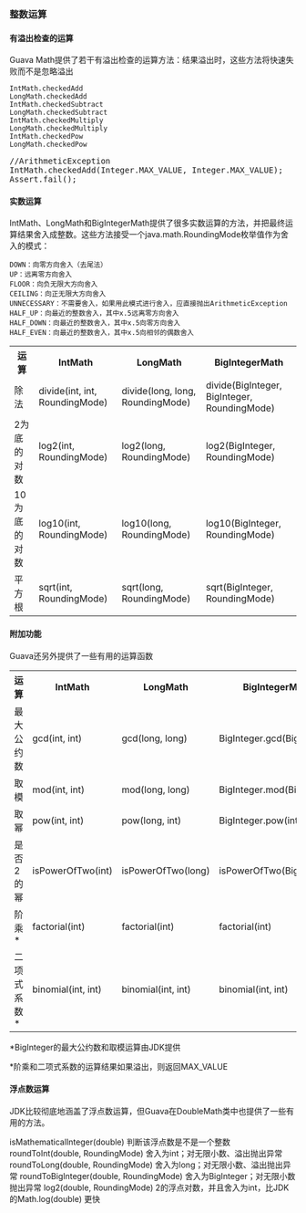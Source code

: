 ### 整数运算

#### 有溢出检查的运算
     
Guava Math提供了若干有溢出检查的运算方法：结果溢出时，这些方法将快速失败而不是忽略溢出

    IntMath.checkedAdd 	
    LongMath.checkedAdd
    IntMath.checkedSubtract 	
    LongMath.checkedSubtract
    IntMath.checkedMultiply 	
    LongMath.checkedMultiply
    IntMath.checkedPow 	
    LongMath.checkedPow
    
<pre>
//ArithmeticException
IntMath.checkedAdd(Integer.MAX_VALUE, Integer.MAX_VALUE);
Assert.fail();
</pre>

#### 实数运算
     
IntMath、LongMath和BigIntegerMath提供了很多实数运算的方法，并把最终运算结果舍入成整数。这些方法接受一个java.math.RoundingMode枚举值作为舍入的模式：


    DOWN：向零方向舍入（去尾法）
    UP：远离零方向舍入
    FLOOR：向负无限大方向舍入
    CEILING：向正无限大方向舍入
    UNNECESSARY：不需要舍入，如果用此模式进行舍入，应直接抛出ArithmeticException
    HALF_UP：向最近的整数舍入，其中x.5远离零方向舍入
    HALF_DOWN：向最近的整数舍入，其中x.5向零方向舍入
    HALF_EVEN：向最近的整数舍入，其中x.5向相邻的偶数舍入

<table>
    <tr>
        <th>运算</th>
        <th>IntMath</th>
        <th>LongMath</th>
        <th>BigIntegerMath</th>
    </tr>
    <tr>
        <td>除法</td>
        <td>divide(int, int, RoundingMode)</td>
        <td>divide(long, long, RoundingMode)</td>
        <td>divide(BigInteger, BigInteger, RoundingMode)</td>
    </tr>
    <tr>
        <td>2为底的对数</td>
        <td>log2(int, RoundingMode)</td>
        <td>log2(long, RoundingMode)</td>
        <td>log2(BigInteger, RoundingMode)</td>
    </tr>   
    <tr>
        <td>10为底的对数</td>
        <td>log10(int, RoundingMode)</td>
        <td>log10(long, RoundingMode)</td>
        <td>log10(BigInteger, RoundingMode)</td>
    </tr>   
    <tr>
        <td>平方根</td>
        <td>sqrt(int, RoundingMode)</td>
        <td>sqrt(long, RoundingMode)</td>
        <td>sqrt(BigInteger, RoundingMode)</td>
    </tr>                   
</table>

#### 附加功能
     
Guava还另外提供了一些有用的运算函数

<table>
    <tr>
        <th>运算</th>
        <th>IntMath</th>
        <th>LongMath</th>
        <th>BigIntegerMath</th>
    </tr>
    <tr>
        <td>最大公约数</td>
        <td>gcd(int, int)</td>
        <td>gcd(long, long)</td>
        <td>BigInteger.gcd(BigInteger)</td>
    </tr>
    <tr>
        <td>取模</td>
        <td>mod(int, int)</td>
        <td>mod(long, long)</td>
        <td>BigInteger.mod(BigInteger)</td>
    </tr>   
    <tr>
        <td>取幂</td>
        <td>pow(int, int)</td>
        <td>pow(long, int)</td>
        <td>BigInteger.pow(int)</td>
    </tr>   
    <tr>
        <td>是否2的幂</td>
        <td>isPowerOfTwo(int)</td>
        <td>isPowerOfTwo(long)</td>
        <td>isPowerOfTwo(BigInteger)</td>
    </tr>         
    <tr>
        <td>阶乘*</td>
        <td>factorial(int)</td>
        <td>factorial(int)</td>
        <td>factorial(int)</td>
    </tr>   
    <tr>
        <td>二项式系数*</td>
        <td>binomial(int, int)</td>
        <td>binomial(int, int)</td>
        <td>binomial(int, int)</td>
    </tr>                   
</table>

*BigInteger的最大公约数和取模运算由JDK提供

*阶乘和二项式系数的运算结果如果溢出，则返回MAX_VALUE

#### 浮点数运算
     
JDK比较彻底地涵盖了浮点数运算，但Guava在DoubleMath类中也提供了一些有用的方法。
     
isMathematicalInteger(double) 判断该浮点数是不是一个整数
roundToInt(double, RoundingMode) 舍入为int；对无限小数、溢出抛出异常
roundToLong(double, RoundingMode) 舍入为long；对无限小数、溢出抛出异常
roundToBigInteger(double, RoundingMode) 舍入为BigInteger；对无限小数抛出异常
log2(double, RoundingMode) 2的浮点对数，并且舍入为int，比JDK的Math.log(double) 更快